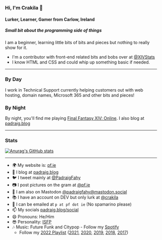 ### Hi, I'm Crakila 👋
#### Lurker, Learner, Gamer from Carlow, Ireland

##### Small bit about the programming side of things
I am a beginner, learning little bits of bits and pieces but nothing to really show for it. 

* I'm a contributor with front-end related bits and bobs over at [@XIVStats](https://github.com/XIVStats)
* I know HTML and CSS and could whip up something basic if needed.

---

### By Day
I work in Technical Support currently helping customers out with web hosting, domain names, Microsoft 365 and other bits and pieces! <br />

### By Night
By night, you'll find me playing [Final Fantasy XIV: Online](https://eu.finalfantasyxiv.com). 
I also blog at [padraig.blog](https://padraig.blog)

---

### Stats

[![Anurag's GitHub stats](https://github-readme-stats.vercel.app/api?username=crakila)](https://github.com/anuraghazra/github-readme-stats)

---

- 🌍 My website is: [pf.ie](https://pf.ie)
- 📰 I blog at [padraig.blog](https://padraig.blog)
- 🐦 I tweet mainly at [@PadraigFahy](https://twitter.com/padraigfahy)
- 📷 I post pictures on the gram at [@pf.ie](https://instagram.com/pf.ie)
- 🐘 I am also on Mastodon [@padraigfahy@mastodon.social](https://mastodon.social/@padraigfahy)
- 📚 I have an account on DEV but only lurk at [@crakila](https://dev.to/crakila)
- 📧 I can be emailed at `p at pf dot ie` (No spamarino please)
- 📫 My socials [padraig.blog/social](https://padraig.blog/social)
- 😄 Pronouns: He/Him
- 😎 Personality: [ISFP](https://www.16personalities.com/isfp-personality)
- 🎶 Music: Future Funk and Citypop - Follow my [Spotify](https://open.spotify.com/user/1155669316) 
    - Follow my [2022 Playlist](https://open.spotify.com/playlist/3rjiV83xG5CQVuiH6eIQWA?si=c6684c5c014d40de) ([2021](https://open.spotify.com/playlist/3ASiI55whFP0aEOSVSjGK6), [2020](https://open.spotify.com/playlist/3CJuEQjXEO7fFILJx9RM35), [2019](https://open.spotify.com/playlist/4Xz7YpxPqmkqOkv6Leh2TV), [2018](https://open.spotify.com/playlist/1IhDLDVor8cHVo0YHXClja), [2017](https://open.spotify.com/playlist/4XFHMrid67f5RhYbzmSOlR))

